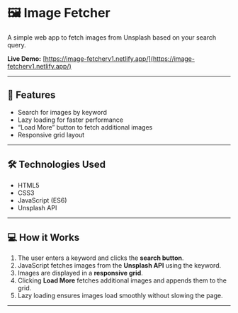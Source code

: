 # 🖼️ Image Fetcher

A simple web app to fetch images from Unsplash based on your search query.  

**Live Demo:** [https://image-fetcherv1.netlify.app/](https://image-fetcherv1.netlify.app/)

---

## 🚀 Features
- Search for images by keyword  
- Lazy loading for faster performance  
- “Load More” button to fetch additional images  
- Responsive grid layout  

---

## 🛠️ Technologies Used
- HTML5  
- CSS3  
- JavaScript (ES6)  
- Unsplash API  

---

## 💻 How it Works
1. The user enters a keyword and clicks the **search button**.  
2. JavaScript fetches images from the **Unsplash API** using the keyword.  
3. Images are displayed in a **responsive grid**.  
4. Clicking **Load More** fetches additional images and appends them to the grid.  
5. Lazy loading ensures images load smoothly without slowing the page.  

---


